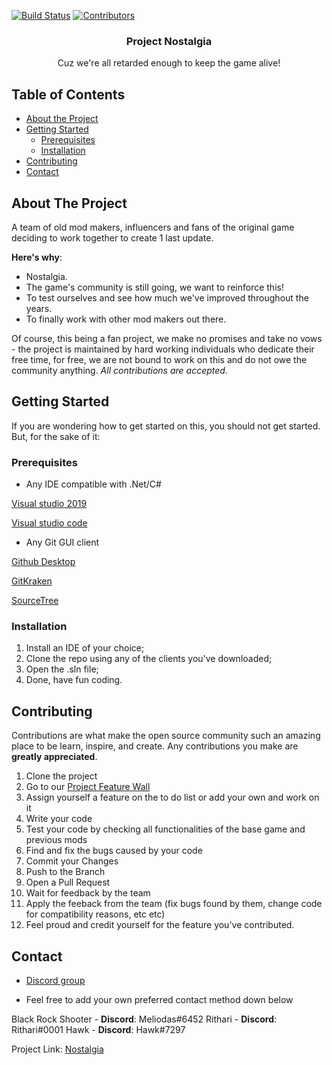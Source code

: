 <!--
*** Thanks for remembering the game. Feel free to contribute and most importantly. Have fun!





<!-- PROJECT SHIELDS -->
[![Build Status][build-shield]]()
[![Contributors][contributors-shield]]()


  
  <h3 align="center">Project Nostalgia</h3>

  <p align="center">
    Cuz we're all retarded enough to keep the game alive!
    <br />
</p>



<!-- TABLE OF CONTENTS -->
## Table of Contents

* [About the Project](#about-the-project)
* [Getting Started](#getting-started)
  * [Prerequisites](#prerequisites)
  * [Installation](#installation)
* [Contributing](#contributing)
* [Contact](#contact)



<!-- ABOUT THE PROJECT -->
## About The Project


A team of old mod makers, influencers and fans of the original game deciding to work together to create 1 last update.

**Here's why**:
* Nostalgia.
* The game's community is still going, we want to reinforce this!
* To test ourselves and see how much we've improved throughout the years.
* To finally work with other mod makers out there.


Of course, this being a fan project, we make no promises and take no vows - the project is maintained by hard working individuals who dedicate their free time, for free, we are not bound to work on this and do not owe the community anything.
*All contributions are accepted.*

<!-- GETTING STARTED -->
## Getting Started
If you are wondering how to get started on this, you should not get started. 
But, for the sake of it:

### Prerequisites 

* Any IDE compatible with .Net/C#

[Visual studio 2019](https://visualstudio.microsoft.com/thank-you-downloading-visual-studio/?sku=Community&rel=16)

[Visual studio code](https://code.visualstudio.com/docs?dv=win&wt.mc_id=DX_841432&sku=codewin)

* Any Git GUI client

[Github Desktop](https://central.github.com/deployments/desktop/desktop/latest/win32)

[GitKraken](https://www.gitkraken.com/download/windows64)

[SourceTree](https://product-downloads.atlassian.com/software/sourcetree/windows/ga/SourceTreeSetup-3.1.3.exe)

### Installation

1. Install an IDE of your choice;
2. Clone the repo using any of the clients you've downloaded;
3. Open the .sln file;
4. Done, have fun coding.


<!-- CONTRIBUTING -->
## Contributing

Contributions are what make the open source community such an amazing place to be learn, inspire, and create. Any contributions you make are **greatly appreciated**.

1. Clone the project
2. Go to our [Project Feature Wall](https://github.com/project-brs/Project-Nostalgia/projects/1)
3. Assign yourself a feature on the to do list or add your own and work on it
4. Write your code
5. Test your code by checking all functionalities of the base game and previous mods
6. Find and fix the bugs caused by your code
7. Commit your Changes
8. Push to the Branch 
9. Open a Pull Request
10. Wait for feedback by the team 
11. Apply the feeback from the team (fix bugs found by them, change code for compatibility reasons, etc etc)
12. Feel proud and credit yourself for the feature you've contributed.


<!-- CONTACT -->
## Contact

* [Discord group](https://discord.gg/fCrUsbf)

* Feel free to add your own preferred contact method down below

Black Rock Shooter - **Discord**: Meliodas#6452
Rithari - **Discord**: Rithari#0001
Hawk - **Discord**: Hawk#7297

Project Link: [Nostalgia](https://github.com/AOTTG-Community/Project-Nostalgia)



<!-- MARKDOWN LINKS & IMAGES -->
[build-shield]: https://img.shields.io/badge/build-passing-brightgreen.svg?style=flat-square
[contributors-shield]: https://img.shields.io/badge/contributors-1-orange.svg?style=flat-square
